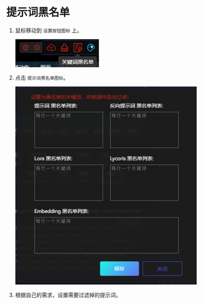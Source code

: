 # 提示词黑名单

1. 鼠标移动到 `设置按钮图标` 上。

   ![](../assets/images/PromptBlacklist/blacklist_btn.png)

2. 点击 `提示词黑名单图标`。

   ![](../assets/images/PromptBlacklist/blacklist.png)

3. 根据自己的需求，设置需要过滤掉的提示词。